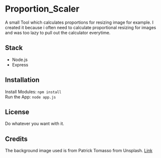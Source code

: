 # Proportion_Scaler
A small Tool which calculates proportions for resizing image for example. I created it because i often need to calculate proportional resizing for images and was too lazy to pull out the calculator everytime. 

## Stack
* Node.js
* Express

## Installation
Install Modules: `npm install`  
Run the App: `node app.js`

## License
Do whatever you want with it.

## Credits
The background image used is from Patrick Tomasso from Unsplash.
[Link](https://unsplash.com/@impatrickt)
